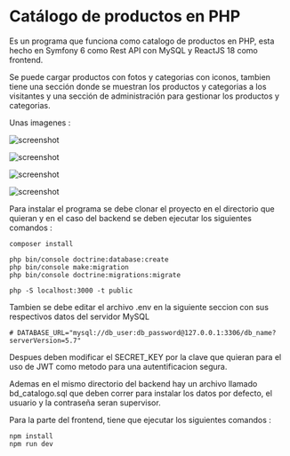 # Catálogo de productos en PHP

Es un programa que funciona como catalogo de productos en PHP, esta hecho en Symfony 6 como Rest API con MySQL y ReactJS 18 como frontend.

Se puede cargar productos con fotos y categorias con iconos, tambien tiene una sección donde se muestran los productos y categorias a los 
visitantes y una sección de administración para gestionar los productos y categorias.

Unas imagenes : 

![screenshot](https://blogger.googleusercontent.com/img/b/R29vZ2xl/AVvXsEjdZv_QBRKlGaUa6RsUVBwohizuTHo9QVHgPw_JoDvYA6nCHI3lRvIgA9evZr8Pam_yox9l8QW2sGBfflk92EHqkzjOMxnkw-cY49K6DoSjHiATPBgKqq7v-fBSrfudfXn051uSUICLVeXLUGJiQiQiA3dvtQh9x1YU3dYpJ-2BJzpSL2ROhgR5jfzAaYs/s633/cat1.png)

![screenshot](https://blogger.googleusercontent.com/img/b/R29vZ2xl/AVvXsEgUxmPTzEI51bEE_sxeMybGNVmtwpo_CxPxIDDzwndfVJErNK2Ov0jYQ41ov9BWGulhS-OqlCcyeapdgC4rn9Up_dELU7RKe_u5tzn0VfeDJiiquSXO_jxsgeQTKke0eLQ9CcjR1f8Pk9C_dC4XDKartgrV60jDzCAcojSWL-89Vjtot8D66wh12cLqPCA/s1900/cat2.png)

![screenshot](https://blogger.googleusercontent.com/img/b/R29vZ2xl/AVvXsEgnehK7cAwaY_RmNJZfWzxczXYt1dsOomftfBsIJmMB7mseOoE73WGUmsoVEqn0Afc8lapa8yDyGQT30SaZ9QdijEHcK-FZ2f4KMjpnHxGAyd2XxyZS6Kart5FFel6WByO6jd5D09pqfLFO2lwNQF31YW4qwshdarypuT_KLDAQNM0qhU2Vi0L8zZEL-Jw/s1901/cat3.png)

![screenshot](https://blogger.googleusercontent.com/img/b/R29vZ2xl/AVvXsEhGIU0OBaBRVy3Cylu_Et36JM-cquqbjdVAVTXzPqlKBbxcV2baRpBAHfNp-pg2oHYJiZ3fsFY_hwrV4FKn__FcRuF2iy6vtUVHFTyRoUy6NaySoT0jm3wNG8DDgbwDXieuobV98ehIYEvJNreE1G_VMk-uWd3jSQBVInRj3QRpt7_B3Pgs58hfNERWXNo/s1919/cat4.png)

Para instalar el programa se debe clonar el proyecto en el directorio que quieran y en el caso del backend se deben ejecutar los siguientes comandos : 

```
composer install

php bin/console doctrine:database:create
php bin/console make:migration
php bin/console doctrine:migrations:migrate

php -S localhost:3000 -t public
```

Tambien se debe editar el archivo .env en la siguiente seccion con sus respectivos datos del servidor MySQL

```
# DATABASE_URL="mysql://db_user:db_password@127.0.0.1:3306/db_name?serverVersion=5.7"
```

Despues deben modificar el SECRET_KEY por la clave que quieran para el uso de JWT como metodo para una autentificacion segura.

Ademas en el mismo directorio del backend hay un archivo llamado bd_catalogo.sql que deben correr para instalar los datos por defecto, el usuario y la contraseña seran
supervisor.

Para la parte del frontend, tiene que ejecutar los siguientes comandos : 

```
npm install
npm run dev
```
